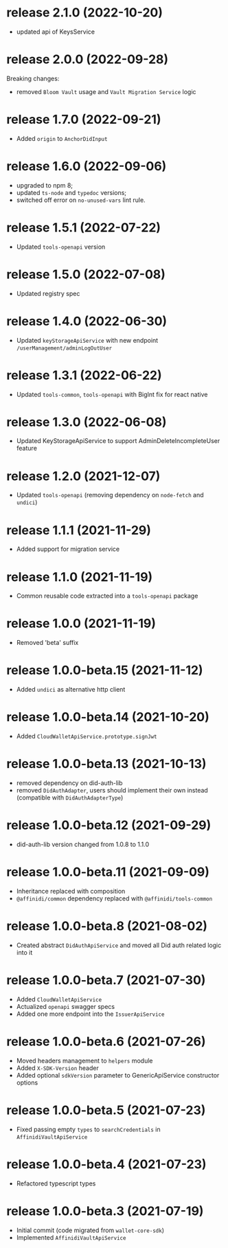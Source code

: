 # release 2.1.0 (2022-10-20)
* updated api of KeysService
# release 2.0.0 (2022-09-28)
Breaking changes: 
  * removed `Bloom Vault` usage and `Vault Migration Service` logic
# release 1.7.0 (2022-09-21)
* Added `origin` to `AnchorDidInput`
# release 1.6.0 (2022-09-06)
* upgraded to npm 8;
* updated `ts-node` and `typedoc` versions;
* switched off error on `no-unused-vars` lint rule.
# release 1.5.1 (2022-07-22)
* Updated `tools-openapi` version
# release 1.5.0 (2022-07-08)
* Updated registry spec
# release 1.4.0 (2022-06-30)
  * Updated `keyStorageApiService` with new endpoint `/userManagement/adminLogOutUser`
# release 1.3.1 (2022-06-22)
  * Updated `tools-common`, `tools-openapi` with BigInt fix for react native
# release 1.3.0 (2022-06-08)
  * Updated KeyStorageApiService to support AdminDeleteIncompleteUser feature
# release 1.2.0 (2021-12-07)
  * Updated `tools-openapi` (removing dependency on `node-fetch` and `undici`)
# release 1.1.1 (2021-11-29)
  * Added support for migration service
# release 1.1.0 (2021-11-19)
  * Common reusable code extracted into a `tools-openapi` package
# release 1.0.0 (2021-11-19)
  * Removed 'beta' suffix
# release 1.0.0-beta.15 (2021-11-12)
  * Added `undici` as alternative http client
# release 1.0.0-beta.14 (2021-10-20)
  * Added `CloudWalletApiService.prototype.signJwt`
# release 1.0.0-beta.13 (2021-10-13)
  * removed dependency on did-auth-lib
  * removed `DidAuthAdapter`, users should implement their own instead (compatible with `DidAuthAdapterType`)
# release 1.0.0-beta.12 (2021-09-29)
  * did-auth-lib version changed from 1.0.8 to 1.1.0
# release 1.0.0-beta.11 (2021-09-09)
  * Inheritance replaced with composition
  * `@affinidi/common` dependency replaced with `@affinidi/tools-common`
# release 1.0.0-beta.8 (2021-08-02)
  * Created abstract `DidAuthApiService` and moved all Did auth related logic into it
# release 1.0.0-beta.7 (2021-07-30)
  * Added `CloudWalletApiService`
  * Actualized `openapi` swagger specs
  * Added one more endpoint into the `IssuerApiService`
# release 1.0.0-beta.6 (2021-07-26)
  * Moved headers management to `helpers` module
  * Added `X-SDK-Version` header
  * Added optional `sdkVersion` parameter to GenericApiService constructor options
# release 1.0.0-beta.5 (2021-07-23)
  * Fixed passing empty `types` to `searchCredentials` in `AffinidiVaultApiService`
# release 1.0.0-beta.4 (2021-07-23)
  * Refactored typescript types
# release 1.0.0-beta.3 (2021-07-19)
  * Initial commit (code migrated from `wallet-core-sdk`)
  * Implemented `AffinidiVaultApiService`
